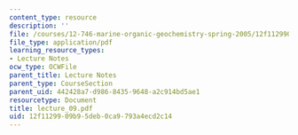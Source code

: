 ```yaml
---
content_type: resource
description: ''
file: /courses/12-746-marine-organic-geochemistry-spring-2005/12f1129909b95deb0ca9793a4ecd2c14_lecture_09.pdf
file_type: application/pdf
learning_resource_types:
- Lecture Notes
ocw_type: OCWFile
parent_title: Lecture Notes
parent_type: CourseSection
parent_uid: 442428a7-d986-8435-9648-a2c914bd5ae1
resourcetype: Document
title: lecture_09.pdf
uid: 12f11299-09b9-5deb-0ca9-793a4ecd2c14
---
```

